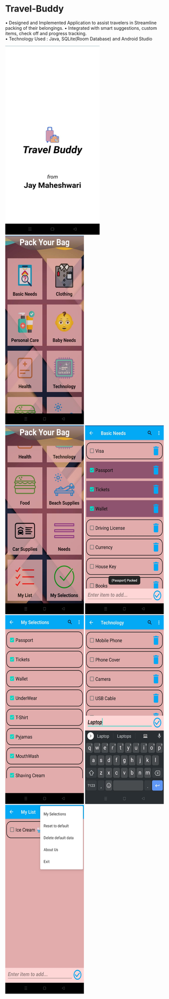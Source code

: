 # Travel-Buddy
• Designed and Implemented Application to assist travelers in Streamline packing of their belongings. 
• Integrated with smart suggestions, custom items, check off and progress tracking.  
• Technology Used : Java, SQLite(Room Database) and Android Studio

<img src="Project Images/pic1.jpg" width="300" height="600">
<img src="Project Images/pic2.jpg" width="250" height="600"> <br/>
<img src="Project Images/pic3.jpg" width="250" height="600"> 
<img src="Project Images/pic4.jpg" width="250" height="600"> <br/>
<img src="Project Images/pic5.jpg" width="250" height="600">
<img src="Project Images/pic6.jpg" width="250" height="600"> <br/>
<img src="Project Images/pic7.jpg" width="250" height="600"> 

